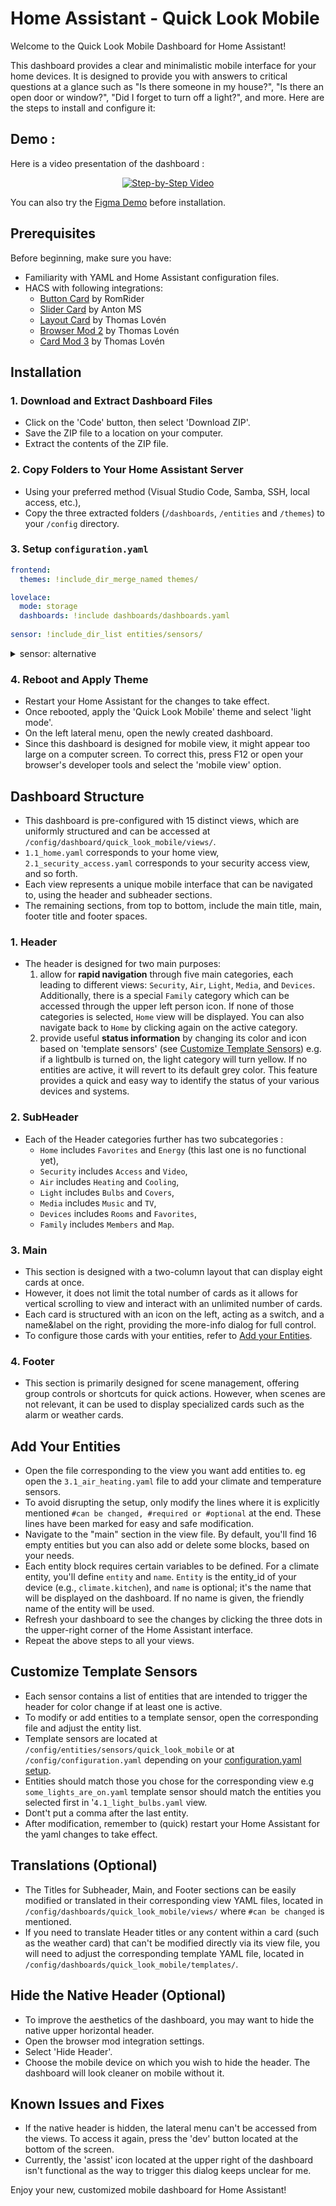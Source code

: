 # Home Assistant - Quick Look Mobile

Welcome to the Quick Look Mobile Dashboard for Home Assistant! 

This dashboard provides a clear and minimalistic mobile interface for your home devices. It is designed to provide you with answers to critical questions at a glance such as "Is there someone in my house?", "Is there an open door or window?", "Did I forget to turn off a light?", and more. Here are the steps to install and configure it:

## Demo :
Here is a video presentation of the dashboard :
<p align="center">
  <a href="https://www.youtube.com/watch?v=hZRSu72m1gw">
    <img src="https://img.youtube.com/vi/hZRSu72m1gw/0.jpg" alt="Step-by-Step Video">
  </a>
</p>

You can also try the [Figma Demo](https://www.figma.com/proto/G7cHGCjgFJwMrq9WdT41gv/HA---Quick-Look-Mobile?node-id=153-1125&starting-point-node-id=153%3A1006&scaling=scale-down) before installation.

## Prerequisites

Before beginning, make sure you have:

- Familiarity with YAML and Home Assistant configuration files.
- HACS with following integrations:
  - [Button Card](https://github.com/custom-cards/button-card) by RomRider
  - [Slider Card](https://github.com/AnthonMS/my-cards) by Anton MS
  - [Layout Card](https://github.com/thomasloven/lovelace-layout-card) by Thomas Lovén
  - [Browser Mod 2](https://github.com/thomasloven/hass-browser_mod) by Thomas Lovén
  - [Card Mod 3](https://github.com/thomasloven/lovelace-card-mod) by Thomas Lovén

## Installation

### 1. Download and Extract Dashboard Files

- Click on the 'Code' button, then select 'Download ZIP'.
- Save the ZIP file to a location on your computer.
- Extract the contents of the ZIP file.

### 2. Copy Folders to Your Home Assistant Server

- Using your preferred method (Visual Studio Code, Samba, SSH, local access, etc.),
- Copy the three extracted folders (`/dashboards`, `/entities` and `/themes`) to your `/config` directory.

### 3. Setup `configuration.yaml`

```yaml
frontend:
  themes: !include_dir_merge_named themes/

lovelace:
  mode: storage
  dashboards: !include dashboards/dashboards.yaml
  
sensor: !include_dir_list entities/sensors/
```

<details>
<summary>sensor: alternative</summary>
  
You might need to modify these lines to match your current setup, particularly if you don't want to split your sensor configuration across multiple files. Here is the non-splitted alternative:

```yaml
sensor: 
  - platform: template
    sensors: 
      some_alarms_are_on:
        friendly_name: "Some Alarms Are On"
        value_template: >-
          {% set entity_ids = [
            'alarm_control_panel.your_entity'
            ] %}

          {% set count = namespace(value=0) %}

          {% for entity_id in entity_ids %}
            {% if is_state(entity_id, 'triggered') or is_state(entity_id, 'pending') %}
              {% set count.value = count.value + 1 %}
            {% endif %}
          {% endfor %}

          {{ 'off' if count.value == 0 else 'on' }}

  - platform: template
    sensors:
      some_contact_sensors_are_on:
        friendly_name: "Some Contact Sensors Are On"
        value_template: >-
          {% set entity_ids = [
            'binary_sensor.your_entity', 
            'binary_sensor.your_entity',
            'binary_sensor.your_entity',
            'binary_sensor.your_entity',
            'binary_sensor.your_entity'
            ] %}

          {% set count = namespace(value=0) %}

          {% for entity_id in entity_ids %}
            {% if is_state(entity_id, 'on') %}
              {% set count.value = count.value + 1 %}
            {% endif %}
          {% endfor %}

          {{ 'off' if count.value == 0 else 'on' }}

  - platform: template
    sensors:
      some_occupancy_sensors_are_on:
        friendly_name: "Some Occupancy Sensors Are On"
        value_template: >-
          {% set entity_ids = [
            'binary_sensor.your_entity',
            'binary_sensor.your_entity',
            'binary_sensor.your_entity',
            'binary_sensor.your_entity',
            'binary_sensor.your_entity',
            'binary_sensor.your_entity',
            'binary_sensor.your_entity'
            ] %}

          {% set count = namespace(value=0) %}

          {% for entity_id in entity_ids %}
            {% if is_state(entity_id, 'on') %}
              {% set count.value = count.value + 1 %}
            {% endif %}
          {% endfor %}

          {{ 'off' if count.value == 0 else 'on' }}

  - platform: template
    sensors:
      some_climates_are_on:
        friendly_name: "Some climates are on"
        value_template: >-
          {% set entity_ids = [
            'climate.your_entity',
            'climate.your_entity',
            'climate.your_entity'
            ] %}

          {% set count = namespace(value=0) %}

          {% for entity_id in entity_ids %}
            {% if is_state(entity_id, 'heat') or is_state(entity_id, 'on') %}
              {% set count.value = count.value + 1 %}
            {% endif %}
          {% endfor %}

          {{ 'off' if count.value == 0 else 'on' }}

  - platform: template
    sensors:
      some_fans_are_on:
        friendly_name: "Some fans are on"
        value_template: >-
          {% set entity_ids = [
            'fan.your_entity',
            'fan.your_entity',
            'fan.your_entity'
            ] %}

          {% set count = namespace(value=0) %}

          {% for entity_id in entity_ids %}
            {% if is_state(entity_id, 'on') %}
              {% set count.value = count.value + 1 %}
            {% endif %}
          {% endfor %}

          {{ 'off' if count.value == 0 else 'on' }}

  - platform: template
    sensors:
      some_lights_are_on:
        friendly_name: "Some Lights Are On"
        value_template: >-
          {% set entity_ids = [
            'light.your_entity',
            'light.your_entity',
            'light.your_entity',
            'light.your_entity',
            'light.your_entity',
            'light.your_entity',
            'light.your_entity',
            'light.your_entity'
            ] %}

          {% set count = namespace(value=0) %}

          {% for entity_id in entity_ids %}
            {% if is_state(entity_id, 'on') %}
              {% set count.value = count.value + 1 %}
            {% endif %}
          {% endfor %}

          {{ 'off' if count.value == 0 else 'on' }}

  - platform: template
    sensors:
      some_media_players_are_on:
        friendly_name: "Some Media Players Are On"
        value_template: >-
          {% set entity_ids = [
            'media_player.your_entity',
            'media_player.your_entity',
            'media_player.your_entity',
            'media_player.your_entity'
            ] %}

          {% set count = namespace(value=0) %}

          {% for entity_id in entity_ids %}
            {% if is_state(entity_id, 'playing') %}
              {% set count.value = count.value + 1 %}
            {% endif %}
          {% endfor %}

          {{ 'off' if count.value == 0 else 'on' }}

  - platform: template
    sensors:
      some_devices_are_on:
        friendly_name: "Some Devices Are On"
        value_template: >-
          {% set entity_ids = [
            'switch.your_entity',
            'switch.your_entity',
            'switch.your_entity',
            'switch.your_entity',
            'switch.your_entity',
            'vacuum.your_entity',
            'vacuum.your_entity'
            ] %}

          {% set count = namespace(value=0) %}

          {% for entity_id in entity_ids %}
            {% if is_state(entity_id, 'on') or is_state(entity_id, 'cleaning')%}
              {% set count.value = count.value + 1 %}
            {% endif %}
          {% endfor %}

          {{ 'off' if count.value == 0 else 'on' }}
```
</details>

### 4. Reboot and Apply Theme

- Restart your Home Assistant for the changes to take effect.
- Once rebooted, apply the 'Quick Look Mobile' theme and select 'light mode'.
- On the left lateral menu, open the newly created dashboard. 
- Since this dashboard is designed for mobile view, it might appear too large on a computer screen. To correct this, press F12 or open your browser's developer tools and select the 'mobile view' option.

## Dashboard Structure
  
  - This dashboard is pre-configured with 15 distinct views, which are uniformly structured and can be accessed at `/config/dashboard/quick_look_mobile/views/`.
  - `1.1_home.yaml` corresponds to your home view, `2.1_security_access.yaml` corresponds to your security access view, and so forth.
  - Each view represents a unique mobile interface that can be navigated to, using the header and subheader sections.
  - The remaining sections, from top to bottom, include the main title, main, footer title and footer spaces.
  
  ### 1. Header
  
  - The header is designed for two main purposes: 
    1) allow for __rapid navigation__ through five main categories, each leading to different views: `Security`, `Air`, `Light`, `Media`, and `Devices`. Additionally, there is a special `Family` category which can be accessed through the upper left person icon. If none of those categories is selected, `Home` view will be displayed. You can also navigate back to `Home` by clicking again on the active category.
    2) provide useful __status information__ by changing its color and icon based on 'template sensors' (see [Customize Template Sensors](#customize-template-sensors)) e.g. if a lightbulb is turned on, the light category will turn yellow. If no entities are active, it will revert to its default grey color. This feature provides a quick and easy way to identify the status of your various devices and systems.
   
  ### 2. SubHeader
  
  - Each of the Header categories further has two subcategories :
    - `Home` includes `Favorites` and `Energy` (this last one is no functional yet),
    - `Security` includes `Access` and `Video`,
    - `Air` includes `Heating` and `Cooling`,
    - `Light` includes `Bulbs` and `Covers`,
    - `Media` includes `Music` and `TV`,
    - `Devices` includes `Rooms` and `Favorites`,
    - `Family` includes `Members` and `Map`.
   
  ### 3. Main
  
  - This section is designed with a two-column layout that can display eight cards at once.
  - However, it does not limit the total number of cards as it allows for vertical scrolling to view and interact with an unlimited number of cards.
  - Each card is structured with an icon on the left, acting as a switch, and a name&label on the right, providing the more-info dialog for full control.
  - To configure those cards with your entities, refer to [Add your Entities](#add-your-entities).
  
  ### 4. Footer
  
  - This section is primarily designed for scene management, offering group controls or shortcuts for quick actions. However, when scenes are not relevant, it can be used to display specialized cards such as the alarm or weather cards.


## Add Your Entities

- Open the file corresponding to the view you want add entities to. eg open the `3.1_air_heating.yaml` file to add your climate and temperature sensors.
- To avoid disrupting the setup, only modify the lines where it is explicitly mentioned ```#can be changed, #required or #optional``` at the end. These lines have been marked for easy and safe modification.
- Navigate to the "main" section in the view file. By default, you'll find 16 empty entities but you can also add or delete some blocks, based on your needs.
- Each entity block requires certain variables to be defined. For a climate entity, you'll define `entity` and `name`. `Entity` is the entity_id of your device (e.g., `climate.kitchen`), and `name` is optional; it's the name that will be displayed on the dashboard. If no name is given, the friendly name of the entity will be used.
- Refresh your dashboard to see the changes by clicking the three dots in the upper-right corner of the Home Assistant interface.
- Repeat the above steps to all your views.

## Customize Template Sensors

- Each sensor contains a list of entities that are intended to trigger the header for color change if at least one is active.
- To modify or add entities to a template sensor, open the corresponding file and adjust the entity list.
- Template sensors are located at `/config/entities/sensors/quick_look_mobile` or at `/config/configuration.yaml` depending on your [configuration.yaml setup](#3-setup-configurationyaml).
- Entities should match those you chose for the corresponding view e.g `some_lights_are_on.yaml` template sensor should match the entities you selected first in '`4.1_light_bulbs.yaml` view.
- Dont't put a comma after the last entity.
- After modification, remember to (quick) restart your Home Assistant for the yaml changes to take effect.

##  Translations (Optional)

- The Titles for Subheader, Main, and Footer sections can be easily modified or translated in their corresponding view YAML files, located in `/config/dashboards/quick_look_mobile/views/` where `#can be changed` is mentioned.
- If you need to translate Header titles or any content within a card (such as the weather card) that can't be modified directly via its view file, you will need to adjust the corresponding template YAML file, located in `/config/dashboards/quick_look_mobile/templates/`.

## Hide the Native Header (Optional)

- To improve the aesthetics of the dashboard, you may want to hide the native upper horizontal header.
- Open the browser mod integration settings.
- Select 'Hide Header'.
- Choose the mobile device on which you wish to hide the header. The dashboard will look cleaner on mobile without it.

## Known Issues and Fixes

- If the native header is hidden, the lateral menu can't be accessed from the views. To access it again, press the 'dev' button located at the bottom of the screen.
- Currently, the 'assist' icon located at the upper right of the dashboard isn't functional as the way to trigger this dialog keeps unclear for me.

Enjoy your new, customized mobile dashboard for Home Assistant!


